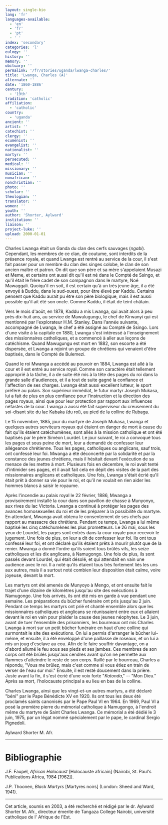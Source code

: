 ```yaml
---
layout: single-bio
lang: 'fr'
languages-available:
  - 'en'
  - 'fr'
  - 'pt'
  - ' '
index: 'secondary'
categories: 'l'
eulogy: ''
history: ''
memory: ''
obituary: ''
permalink: '/fr/stories/uganda/lwanga-charles/'
title: 'Lwanga, Charles (A)'
alternate: ''
date: '1860-1886'
century:
  - '19th'
tradition: 'catholic'
affiliation:
  - 'catholic'
country:
  - 'uganda'
ancient: ''
artist: ''
catechist: ''
clergy: ''
ecumenist: ''
evangelist: ''
nationalist: ''
martyr: ''
persecuted: ''
medical: ''
missionary: ''
musician: ''
nonafrican: ''
nonchristian: ''
photo: ''
scholar: ''
theologian: ''
translator: ''
women: ''
youth: ''
author: 'Shorter, Aylward'
institution: ''
liaison: ''
project-luke: ''
upload: 2000-01-01
---
```



Charles Lwanga était un Ganda du clan des cerfs sauvages (*ngabi*). Cependant, les membres de ce clan, de coutume, sont interdits de la présence royale, et quand Lwanga est rentré au service de la cour, il s'est fait passer pour un membre du clan des singes colobe, le clan de son ancien maître et patron. On dit que son père et sa mère s'appelaient Musazi et Meme, et certains ont aussi dit qu'il est né dans le Compté de Ssingo, et qu'il était le frère cadet de son compagnon dans le martyre, Noé Mawaggali. Quoiqu'il en soit, il est certain qu'à un très jeune âge, il a été envoyé à Buddu, dans le sud-ouest, pour être élevé par Kaddu. Certains pensent que Kaddu aurait pu être son père biologique, mais il est aussi possible qu'il ait été son oncle. Comme Kaddu, il était de teint châtain.

Vers le mois d'août, en 1878, Kaddu a mis Lwanga, qui avait alors à peu près dix-huit ans, au service de Mawulugungu, le chef de Kirwanyi qui est mentionné par l'explorateur H.M. Stanley. Dans l'année suivante, accompagné de Lwanga, le chef a été assigné au Compté de Ssingo. Lors d'une visite à la capitale en 1880, Lwanga s'est intéressé à l'enseignement des missionnaires catholiques, et a commencé à aller aux leçons de catéchisme. Quand Mawugungu est mort en 1882, son escorte a été dispersée, et Lwanga a rejoint un groupe de chrétiens qui venaient d'être baptisés, dans le Compté de Bulemezi.

Quand le roi Mwanga a accédé au pouvoir en 1884, Lwanga est allé à la cour et il est entré au service royal. Comme son caractère était tellement approprié à la tâche, il a de suite été mis à la tête des pages du roi dans la grande salle d'audiences, et il a tout de suite gagné la confiance et l'affection de ses charges. Lwanga était aussi excellent lutteur, le sport préféré au palais. Son supérieur immédiat, le futur martyr Joseph Mukasa, lui a fait de plus en plus confiance pour l'instruction et la direction des pages royaux, ainsi que pour leur protection par rapport aux influences néfastes de la cour. Lwanga a aussi été fait superviseur du creusement du soi-disant site du lac Kabaka (du roi), au pied de la colline de Rubaga.

Le 15 novembre, 1885, jour du martyre de Joseph Mukasa, Lwanga et quelques autres serviteurs royaux qui étaient en danger de mort à cause du fait qu'ils étaient catéchumènes, sont allés à la mission catholique et ont été baptisés par le père Siméon Lourdel. Le jour suivant, le roi a convoqué tous les pages et sous peine de mort, leur a demandé de confesser leur allégeance chrétienne. Tous les pages, catholiques ou anglicans, sauf trois, ont confessé leur foi. Mwanga a été déconcerté par la solidarité et par la constance des jeunes chrétiens, mais il hésitait devant l'exécution de sa menace de les mettre à mort. Plusieurs fois en décembre, le roi avait tenté d'intimider ses pages, et il avait fait cela en dépit des visites de la part des missionnaires anglicans et catholiques. Une fois, Lwanga s'était écrié qu'il était prêt à donner sa vie pour le roi, et qu'il ne voulait en rien aider les hommes blancs à saisir le royaume.

Après l'incendie au palais royal le 22 février, 1886, Mwanga a provisoirement installé la cour dans son pavillon de chasse à Munyonyo, aux rives du lac Victoria. Lwanga a continué à protéger les pages des avances homosexuelles du roi et de les préparer à la possibilité du  martyre. En attendant, Mwanga avait obtenu le consentement de ses chefs par rapport au massacre des chrétiens. Pendant ce temps, Lwanga a lui même baptisé les cinq catéchumènes les plus prometteurs. Le 26 mai, sous les yeux de Lourdel, les pages sont entrés dans la cour royale pour recevoir le jugement. Une fois de plus, on leur a dit de confesser leur foi. Ils ont tous confessé leur foi, et ont déclaré qu'ils étaient prêts à mourir plutôt que de la renier. Mwanga a donné l'ordre qu'ils soient tous brûlés vifs, les seize catholiques et les dix anglicans, à Namugongo. Une fois de plus, ils sont passés devant Lourdel, qui était désolé, et qui attendait en vain une audience avec le roi. Il a noté qu'ils étaient tous très fortement liés les uns aux autres, mais il a surtout noté combien leur disposition était calme, voire joyeuse, devant la mort.

Les martyrs ont été amenés de Munyoyo à Mengo, et ont ensuite fait le trajet d'une dizaine de kilomètres jusqu'au site des exécutions à Namugongo. Une fois arrivés, ils ont été mis en garde à vue pendant une semaine. Les préparations du bûcher funéraire ont pris jusqu'au 2 juin. Pendant ce temps les martyrs ont prié et chanté ensemble alors que les missionnaires catholiques et anglicans se réunissaient entre eux et allaient devant le roi en vain pour plaider la cause des jeunes néophytes. Le 3 juin, avant de tuer l'ensemble des prisonniers, les bourreaux ont mis Charles Lwanga à mort sur un petit bûcher funéraire en haut d'une colline qui surmontait le site des exécutions. On lui a permis d'arranger le bûcher lui-même, et ensuite, il a été enveloppé d'une paillasse de roseaux, et on lui a mis un joug d'esclave au cou. Afin de le faire souffrir davantage, on a d'abord allumé le feu sous ses pieds et ses jambes. Ces membres de son corps ont été brûlés jusqu'aux cendres avant qu'on ne permette aux flammes d'atteindre le reste de son corps. Raillé par le bourreau, Charles a répondu, "Vous me brûlez, mais c'est comme si vous étiez en train de verser de l'eau sur moi." Ensuite, il est resté doucement dans la prière. Juste avant la fin, il s'est écrié d'une voix forte "*Katonda*," -- "Mon Dieu." Après sa mort, l'holocauste principal a eu lieu en bas de la colline.

Charles Lwanga, ainsi que les vingt-et-un autres martyrs, a été déclaré "béni" par le Pape Bénédicte XV en 1920. Ils ont tous les deux été proclamés saints canonisés par le Pape Paul VI en 1964. En 1969, Paul VI a posé la première pierre du mémorial catholique à Namugongo, à l'endroit même du martyre de Saint Charles Lwanga. Ce mémorial a été dédié le 3 juin, 1975, par un légat nommé spécialement par le pape, le cardinal Sergio Pignedoli.

Aylward Shorter M. Afr.

---

# Bibliographie

J.F. Faupel, *African Holocaust* [Holocauste africain] (Nairobi, St. Paul's Publications Africa, 1984 [1962]).

J.P. Thoonen, *Black Martyrs* [Martyres noirs] (London: Sheed and Ward, 1941).

---

Cet article, soumis en 2003, a été recherché et rédigé par le dr. Aylward Shorter M. Afr., directeur émerite de Tangaza College Nairobi, université catholique de l' Afrique de l'Est.